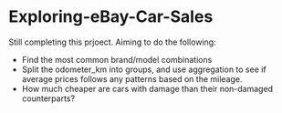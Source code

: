 # Exploring-eBay-Car-Sales

Still completing this prjoect. Aiming to do the following:
* Find the most common brand/model combinations
* Split the odometer_km into groups, and use aggregation to see if average prices follows any patterns based on the mileage.
* How much cheaper are cars with damage than their non-damaged counterparts?
